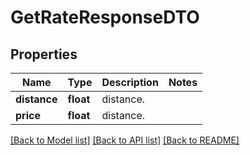 # GetRateResponseDTO

## Properties
Name | Type | Description | Notes
------------ | ------------- | ------------- | -------------
**distance** | **float** | distance. | 
**price** | **float** | distance. | 

[[Back to Model list]](../../README.md#documentation-for-models) [[Back to API list]](../../README.md#documentation-for-api-endpoints) [[Back to README]](../../README.md)

